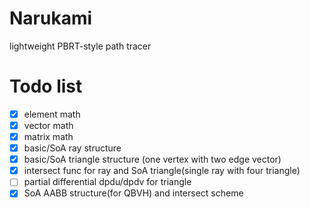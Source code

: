 # Narukami
lightweight PBRT-style path tracer

# Todo list
 - [x] element math 
 - [x] vector math
 - [x] matrix math
 - [x] basic/SoA ray structure
 - [x] basic/SoA triangle structure (one vertex with two edge vector)
 - [x] intersect func for ray and SoA triangle(single ray with four triangle)
 - [ ] partial differential dpdu/dpdv for triangle
 - [x] SoA AABB structure(for QBVH) and intersect scheme
